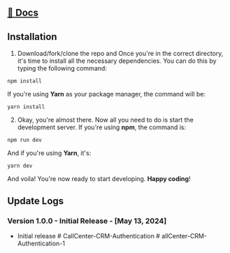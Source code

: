 ## [📖 Docs](https://docs.nextadmin.co/)

## Installation

1. Download/fork/clone the repo and Once you're in the correct directory, it's time to install all the necessary dependencies. You can do this by typing the following command:

```
npm install
```
If you're using **Yarn** as your package manager, the command will be:

```
yarn install
```

2. Okay, you're almost there. Now all you need to do is start the development server. If you're using **npm**, the command is:

```
npm run dev
```
And if you're using **Yarn**, it's:

```
yarn dev
```

And voila! You're now ready to start developing. **Happy coding**!


## Update Logs

### Version 1.0.0 - Initial Release - [May 13, 2024]

- Initial release
#   C a l l C e n t e r - C R M - A u t h e n t i c a t i o n  
 #   a l l C e n t e r - C R M - A u t h e n t i c a t i o n - 1  
 